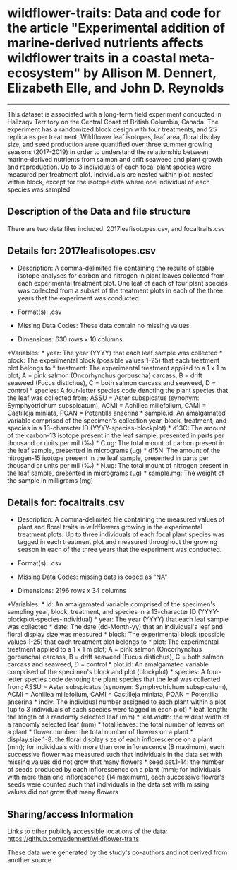 # wildflower-traits: Data and code for the article "Experimental addition of marine-derived nutrients affects wildflower traits in a coastal meta-ecosystem" by Allison M. Dennert, Elizabeth Elle, and John D. Reynolds
---

This dataset is associated with a long-term field experiment conducted in Haíɫzaqv Territory on the Central Coast of British Columbia, Canada. The experiment has a randomized block design with four treatments, and 25 replicates per treatment. Wildflower leaf isotopes, leaf area, floral display size, and seed production were quantified over three summer growing seasons (2017-2019) in order to understand the relationship between marine-derived nutrients from salmon and drift seaweed and plant growth and reproduction. Up to 3 individuals of each focal plant species were measured per treatment plot. Individuals are nested within plot, nested within block, except for the isotope data where one individual of each species was sampled


## Description of the Data and file structure

There are two data files included: 2017leafisotopes.csv, and focaltraits.csv

Details for: 2017leafisotopes.csv
--------------------

* Description: A comma-delimited file containing the results of stable isotope analyses for carbon and nitrogen in plant leaves collected from each experimental treatment plot. One leaf of each of four plant species was collected from a subset of the treatment plots in each of the three years that the experiment was conducted.

* Format(s): .csv

* Missing Data Codes: These data contain no missing values. 

* Dimensions: 630 rows x 10 columns

*Variables: 
	* year: The year (YYYY) that each leaf sample was collected
	* block: The experimental block (possible values 1-25) that each treatment plot belongs to
	* treatment: The experimental treatment applied to a 1 x 1 m plot; A = pink salmon (Oncorhynchus gorbuscha) carcass, B = drift seaweed (Fucus distichus), C = both salmon carcass and seaweed, D = control
	* species: A four-letter species code denoting the plant species that the leaf was collected from; ASSU = Aster subspicatus (synonym: Symphyotrichum subspicatum), ACMI = Achillea millefolium, CAMI = Castilleja miniata, POAN = Potentilla anserina
	* sample.id: An amalgamated variable comprised of the specimen's collection year, block, treatment, and species in a 13-character ID (YYYY-species-blockplot)
	* d13C: The amount of the carbon-13 isotope present in the leaf sample, presented in parts per thousand or units per mil (‰)
	* C.ug: The total mount of carbon present in the leaf sample, presented in micrograms (μg)
	* d15N: The amount of the nitrogen-15 isotope present in the leaf sample, presented in parts per thousand or units per mil (‰)
	* N.ug: The total mount of nitrogen present in the leaf sample, presented in micrograms (μg)
	* sample.mg: The weight of the sample in milligrams (mg)
	

Details for: focaltraits.csv
--------------------

* Description: A comma-delimited file containing the measured values of plant and floral traits in wildflowers growing in the experimental treatment plots. Up to three individuals of each focal plant species was tagged in each treatment plot and measured throughout the growing season in each of the three years that the experiment was conducted. 

* Format(s): .csv

* Missing Data Codes: missing data is coded as "NA"

* Dimensions: 2196 rows x 34 columns

*Variables: 
	* id: An amalgamated variable comprised of the specimen's sampling year, block, treatment, and species in a 13-character ID (YYYY-blockplot-species-individual)
	* year: The year (YYYY) that each leaf sample was collected
	* date: The date (dd-Month-yy) that an individual's leaf and floral display size was measured
	* block: The experimental block (possible values 1-25) that each treatment plot belongs to
	* plot: The experimental treatment applied to a 1 x 1 m plot; A = pink salmon (Oncorhynchus gorbuscha) carcass, B = drift seaweed (Fucus distichus), C = both salmon carcass and seaweed, D = control
	* plot.id: An amalgamated variable comprised of the specimen's block and plot (blockplot)
	* species: A four-letter species code denoting the plant species that the leaf was collected from; ASSU = Aster subspicatus (synonym: Symphyotrichum subspicatum), ACMI = Achillea millefolium, CAMI = Castilleja miniata, POAN = Potentilla anserina
	* indiv: The individual number assigned to each plant within a plot (up to 3 individuals of each species were tagged in each plot)
	* leaf. length: the length of a randomly selected leaf (mm)
	* leaf.width: the widest width of a randomly selected leaf (mm)
	* total.leaves: the total number of leaves on a plant
	* flower.number: the total number of flowers on a plant
	* display.size.1-8: the floral display size of each inflorescence on a plant (mm); for individuals with more than one inflorescence (8 maximum), each successive flower was measured such that individuals in the data set with missing values did not grow that many flowers
	* seed.set.1-14: the number of seeds produced by each inflorescence on a plant (mm); for individuals with more than one inflorescence (14 maximum), each successive flower's seeds were counted such that individuals in the data set with missing values did not grow that many flowers
	

## Sharing/access Information

Links to other publicly accessible locations of the data: https://github.com/adennert/wildflower-traits

These data were generated by the study's co-authors and not derived from another source.







